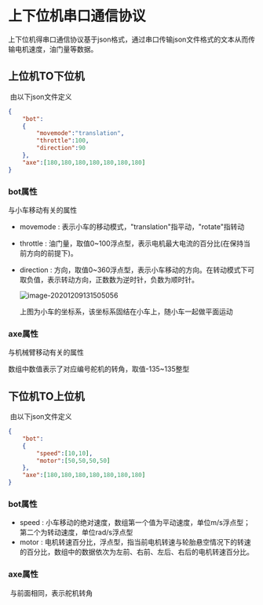 # 上下位机串口通信协议

​	上下位机得串口通信协议基于json格式，通过串口传输json文件格式的文本从而传输电机速度，油门量等数据。

## 上位机TO下位机

​	由以下json文件定义

~~~json
{
    "bot":
    {
    	"movemode":"translation",
    	"throttle":100,
    	"direction":90
    },
	"axe":[180,180,180,180,180,180,180]
}
~~~

### 	bot属性

与小车移动有关的属性

- movemode : 表示小车的移动模式，"translation"指平动，"rotate"指转动

- throttle : 油门量，取值0~100浮点型，表示电机最大电流的百分比(在保持当前方向的前提下)。

- direction : 方向，取值0~360浮点型，表示小车移动的方向。在转动模式下可取负值，表示转动方向，正数数为逆时针，负数为顺时针。

  ![image-20201209131505056](C:\Users\Ray\AppData\Roaming\Typora\typora-user-images\image-20201209131505056.png)

  上图为小车的坐标系，该坐标系固结在小车上，随小车一起做平面运动

###  axe属性

与机械臂移动有关的属性

数组中数值表示了对应编号舵机的转角，取值-135~135整型



## 下位机TO上位机

​	由以下json文件定义

~~~json
{
    "bot":
    {
        "speed":[10,10],
        "motor":[50,50,50,50]
    },
    "axe":[180,180,180,180,180,180,180]
}
~~~

### bot属性

- speed : 小车移动的绝对速度，数组第一个值为平动速度，单位m/s浮点型；第二个为转动速度，单位rad/s浮点型
- motor : 电机转速百分比，浮点型，指当前电机转速与轮胎悬空情况下的转速的百分比，数组中的数据依次为左前、右前、左后、右后的电机转速百分比。

### axe属性

​	与前面相同，表示舵机转角

  